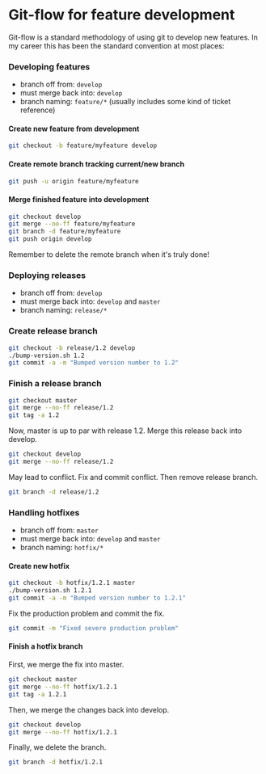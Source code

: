 # Git-flow for feature development

Git-flow is a standard methodology of using git to develop new features. In my career this has been the standard convention at most places:

### Developing features

* branch off from: `develop`
* must merge back into: `develop`
* branch naming: `feature/*` (usually includes some kind of ticket reference)

#### Create new feature from development

```sh
git checkout -b feature/myfeature develop
```

#### Create remote branch tracking current/new branch

```sh
git push -u origin feature/myfeature
```

#### Merge finished feature into development

```sh
git checkout develop
git merge --no-ff feature/myfeature
git branch -d feature/myfeature
git push origin develop
```

Remember to delete the remote branch when it's truly done!

### Deploying releases

* branch off from: `develop`
* must merge back into: `develop` and `master`
* branch naming: `release/*`

### Create release branch

```sh
git checkout -b release/1.2 develop
./bump-version.sh 1.2
git commit -a -m "Bumped version number to 1.2"
```

### Finish a release branch

```sh
git checkout master
git merge --no-ff release/1.2
git tag -a 1.2
```

Now, master is up to par with release 1.2. Merge this release back into develop.

```sh    
git checkout develop
git merge --no-ff release/1.2
```

May lead to conflict. Fix and commit conflict. Then remove release branch.

```sh   
git branch -d release/1.2
```

### Handling hotfixes

* branch off from: `master`
* must merge back into: `develop` and `master`
* branch naming: `hotfix/*`

#### Create new hotfix

```sh
git checkout -b hotfix/1.2.1 master
./bump-version.sh 1.2.1
git commit -a -m "Bumped version number to 1.2.1"
```

Fix the production problem and commit the fix.

```sh
git commit -m "Fixed severe production problem"
```

#### Finish a hotfix branch

First, we merge the fix into master.

```sh
git checkout master
git merge --no-ff hotfix/1.2.1
git tag -a 1.2.1
```

Then, we merge the changes back into develop.

```sh
git checkout develop
git merge --no-ff hotfix/1.2.1
```

Finally, we delete the branch.

```sh
git branch -d hotfix/1.2.1
```

